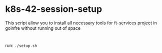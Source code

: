 # k8s-42-session-setup
This script allow you to install all necessary tools for ft-services project in goinfre without running out of space 
#
run:
```./setup.sh```
